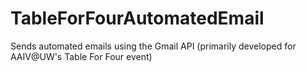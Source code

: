 # TableForFourAutomatedEmail
Sends automated emails using the Gmail API (primarily developed for AAIV@UW's Table For Four event)
